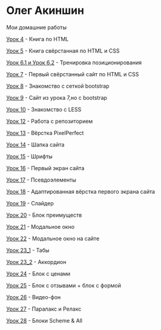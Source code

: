 

# Олег Акиншин
Мои домашние работы

[Урок 4](https://komradol.github.io/lesson_1/ "Моя готовая домашка") - Книга по HTML

[Урок 5](https://komradol.github.io/lesson_5/ "Моя готовая домашка") - Книга свёрстанная по HTML и CSS

[Урок 6.1 и Урок 6.2](https://komradol.github.io/lesson_6/ "Моя готовая домашка") - Тренировка позиционирования

[Урок 7](https://komradol.github.io/lesson_7/ "Моя готовая домашка") - Первый свёрстанный сайт по HTML и CSS

[Урок 8](https://komradol.github.io/lesson_8/ "Моя готовая домашка") - Знакомство с сеткой bootstrap

[Урок 9](https://komradol.github.io/lesson_9/ "Моя готовая домашка") - Сайт из урока 7,но с bootstrap

[Урок 10](https://komradol.github.io/lesson_10/ "Моя готовая домашка") - Знакомство с LESS

[Урок 12](https://komradol.github.io/ "Моя готовая домашка") - Работа с репозиторием

[Урок 13](https://komradol.github.io/lesson_13/ "Моя готовая домашка") - Вёрстка PixelPerfect

[Урок 14](https://komradol.github.io/lesson_14/ "Моя готовая домашка") - Шапка сайта

[Урок 15](https://komradol.github.io/lesson_15/ "Моя готовая домашка") - Шрифты

[Урок 16](https://komradol.github.io/lesson_16/ "Моя готовая домашка") - Первый экран сайта

[Урок 17](https://komradol.github.io/lesson_17/ "Моя готовая домашка") - Псевдоэлементы

[Урок 18](https://komradol.github.io/lesson_18/ "Моя готовая домашка") - Адаптированная вёрстка первого экрана сайта

[Урок 19](https://komradol.github.io/lesson_19/ "Моя готовая домашка") - Слайдер

[Урок 20](https://komradol.github.io/lesson_20/ "Моя готовая домашка") - Блок преимуществ

[Урок 21](https://komradol.github.io/lesson_21/ "Моя готовая домашка") - Модальное окно

[Урок 22](https://komradol.github.io/lesson_22/ "Моя готовая домашка") - Модальное окно на сайте

[Урок 23_1](https://komradol.github.io/lesson_23_1/ "Моя готовая домашка") - Табы

[Урок 23_2](https://komradol.github.io/lesson_23_2/ "Моя готовая домашка") - Аккордион

[Урок 24](https://komradol.github.io/lesson_24/ "Моя готовая домашка") - Блок с ценами

[Урок 25](https://komradol.github.io/lesson_25/ "Моя готовая домашка") - Блок с отзывами + блок с формой

[Урок 26](https://komradol.github.io/lesson_26/ "Моя готовая домашка") - Видео-фон

[Урок 27](https://komradol.github.io/lesson_27/ "Моя готовая домашка") - Паралакс и Релакс

[Урок 28](https://komradol.github.io/lesson_28/ "Моя готовая домашка") - Блоки Scheme & All 

